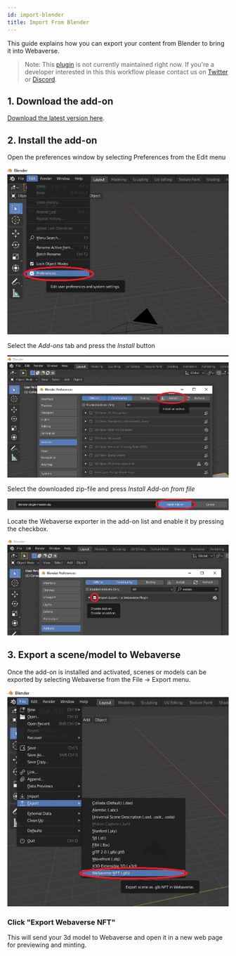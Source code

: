 ```yaml
---
id: import-blender
title: Import From Blender
---
```


This guide explains how you can export your content from Blender to bring it into Webaverse.

> Note: This [plugin](https://github.com/webaverse/blender-plugin) is not currently maintained right now. If you're a developer interested in this this workflow please contact us on [Twitter](https://twitter.com/webaverse) or [Discord](https://discord.gg/R5wqYhvv53).

## 1. Download the add-on
[Download the latest version here](https://github.com/webaverse/blender-plugin/raw/master/io_scene_webaverse.zip).

## 2. Install the add-on

Open the preferences window by selecting Preferences from the Edit menu

![circled preferences from blender dropdown](/img/blender-1.png)

Select the *Add-ons* tab and press the *Install* button

![install button circled in add-ons tab](/img/blender-2.png)

Select the downloaded zip-file and press *Install Add-on from file*

![circled install add-on from file](/img/blender-3.png)

Locate the Webaverse exporter in the add-on list and enable it by pressing the checkbox.

![circled exporter in add-on list](/img/blender-4.png)

## 3. Export a scene/model to Webaverse

Once the add-on is installed and activated, scenes or models can be exported by selecting Webaverse from the File -> Export menu.

![circled exporter in add-on list](/img/blender-5.png)

### Click "Export Webaverse NFT"

This will send your 3d model to Webaverse and open it in a new web page for previewing and minting.
